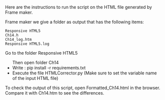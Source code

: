 Here are the instructions to run the script on the HTML file generated by Frame maker.


Frame maker we give a folder as output that has the following items:

    Responsive HTML5
    Ch14.h
    Ch14_log.htm
    Responsive HTML5.log

Go to the folder Responsive HTML5 
  <ul>Then open folder Ch14
    <li>Write : pip install -r requirements.txt</li>
    <li>Execute the file HTMLCorrector.py (Make sure to set the variable name of the input HTML file)</li>
  </ul>

To check the output of this script, open Formatted_Ch14.html in the browser. Compare it with Ch14.htm to see the differences. 
